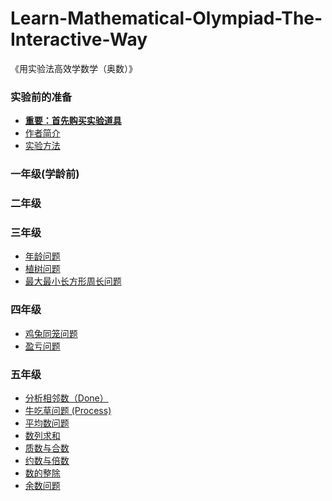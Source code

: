 # Learn-Mathematical-Olympiad-The-Interactive-Way
《用实验法高效学数学（奥数）》

### 实验前的准备

- [**重要：首先购买实验道具**]()
- [作者简介]()
- [实验方法]()

### 一年级(学龄前)

### 二年级

### 三年级

- [年龄问题](/chapters/三年级/年龄问题.md)
- [植树问题](/chapters/三年级/植树问题.md)
- [最大最小长方形周长问题](/chapters/三年级/最大最小长方形周长问题.md)

### 四年级

- [鸡兔同笼问题](/chapters/四年级/鸡兔同笼问题.md)
- [盈亏问题](/chapters/四年级/盈亏问题.md)

### 五年级

- [分析相邻数（Done）](/chapters/五年级/分析相邻数.md)
- [牛吃草问题 (Process)](/chapters/五年级/牛吃草问题.md)
- [平均数问题](/chapters/五年级/平均数问题.md)
- [数列求和](/chapters/五年级/数列求和.md)
- [质数与合数](/chapters/五年级/质数与合数.md)
- [约数与倍数](/chapters/五年级/约数与倍数.md)
- [数的整除](/chapters/五年级/数的整除.md)
- [余数问题](/chapters/五年级/余数问题.md)